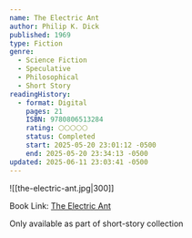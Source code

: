 ```yaml
---
name: The Electric Ant
author: Philip K. Dick
published: 1969
type: Fiction
genre:
  - Science Fiction
  - Speculative
  - Philosophical
  - Short Story
readingHistory:
  - format: Digital
    pages: 21
    ISBN: 9780806513284
    rating: 🌕🌕🌕🌕🌕
    status: Completed
    start: 2025-05-20 23:01:12 -0500
    end: 2025-05-20 23:34:13 -0500
updated: 2025-06-11 23:03:41 -0500
---
```


![[the-electric-ant.jpg|300]]

Book Link: [The Electric Ant](https://www.goodreads.com/book/show/23128334-the-electric-ant)

Only available as part of short-story collection
